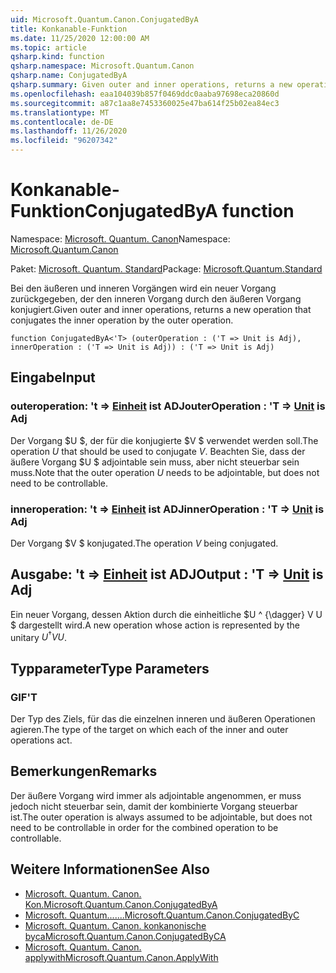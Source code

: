 ```yaml
---
uid: Microsoft.Quantum.Canon.ConjugatedByA
title: Konkanable-Funktion
ms.date: 11/25/2020 12:00:00 AM
ms.topic: article
qsharp.kind: function
qsharp.namespace: Microsoft.Quantum.Canon
qsharp.name: ConjugatedByA
qsharp.summary: Given outer and inner operations, returns a new operation that conjugates the inner operation by the outer operation.
ms.openlocfilehash: eaa104039b857f0469ddc0aaba97698eca20860d
ms.sourcegitcommit: a87c1aa8e7453360025e47ba614f25b02ea84ec3
ms.translationtype: MT
ms.contentlocale: de-DE
ms.lasthandoff: 11/26/2020
ms.locfileid: "96207342"
---
```

# <a name="conjugatedbya-function"></a><span data-ttu-id="c43ab-102">Konkanable-Funktion</span><span class="sxs-lookup"><span data-stu-id="c43ab-102">ConjugatedByA function</span></span>

<span data-ttu-id="c43ab-103">Namespace: [Microsoft. Quantum. Canon](xref:Microsoft.Quantum.Canon)</span><span class="sxs-lookup"><span data-stu-id="c43ab-103">Namespace: [Microsoft.Quantum.Canon](xref:Microsoft.Quantum.Canon)</span></span>

<span data-ttu-id="c43ab-104">Paket: [Microsoft. Quantum. Standard](https://nuget.org/packages/Microsoft.Quantum.Standard)</span><span class="sxs-lookup"><span data-stu-id="c43ab-104">Package: [Microsoft.Quantum.Standard](https://nuget.org/packages/Microsoft.Quantum.Standard)</span></span>


<span data-ttu-id="c43ab-105">Bei den äußeren und inneren Vorgängen wird ein neuer Vorgang zurückgegeben, der den inneren Vorgang durch den äußeren Vorgang konjugiert.</span><span class="sxs-lookup"><span data-stu-id="c43ab-105">Given outer and inner operations, returns a new operation that conjugates the inner operation by the outer operation.</span></span>

```qsharp
function ConjugatedByA<'T> (outerOperation : ('T => Unit is Adj), innerOperation : ('T => Unit is Adj)) : ('T => Unit is Adj)
```


## <a name="input"></a><span data-ttu-id="c43ab-106">Eingabe</span><span class="sxs-lookup"><span data-stu-id="c43ab-106">Input</span></span>

### <a name="outeroperation--t--unit--is-adj"></a><span data-ttu-id="c43ab-107">outeroperation: 't => [Einheit](xref:microsoft.quantum.lang-ref.unit)  ist ADJ</span><span class="sxs-lookup"><span data-stu-id="c43ab-107">outerOperation : 'T => [Unit](xref:microsoft.quantum.lang-ref.unit)  is Adj</span></span>

<span data-ttu-id="c43ab-108">Der Vorgang $U $, der für die konjugierte $V $ verwendet werden soll.</span><span class="sxs-lookup"><span data-stu-id="c43ab-108">The operation $U$ that should be used to conjugate $V$.</span></span> <span data-ttu-id="c43ab-109">Beachten Sie, dass der äußere Vorgang $U $ adjointable sein muss, aber nicht steuerbar sein muss.</span><span class="sxs-lookup"><span data-stu-id="c43ab-109">Note that the outer operation $U$ needs to be adjointable, but does not need to be controllable.</span></span>


### <a name="inneroperation--t--unit--is-adj"></a><span data-ttu-id="c43ab-110">inneroperation: 't => [Einheit](xref:microsoft.quantum.lang-ref.unit)  ist ADJ</span><span class="sxs-lookup"><span data-stu-id="c43ab-110">innerOperation : 'T => [Unit](xref:microsoft.quantum.lang-ref.unit)  is Adj</span></span>

<span data-ttu-id="c43ab-111">Der Vorgang $V $ konjugated.</span><span class="sxs-lookup"><span data-stu-id="c43ab-111">The operation $V$ being conjugated.</span></span>



## <a name="output--t--unit--is-adj"></a><span data-ttu-id="c43ab-112">Ausgabe: 't => [Einheit](xref:microsoft.quantum.lang-ref.unit)  ist ADJ</span><span class="sxs-lookup"><span data-stu-id="c43ab-112">Output : 'T => [Unit](xref:microsoft.quantum.lang-ref.unit)  is Adj</span></span>

<span data-ttu-id="c43ab-113">Ein neuer Vorgang, dessen Aktion durch die einheitliche $U ^ {\dagger} V U $ dargestellt wird.</span><span class="sxs-lookup"><span data-stu-id="c43ab-113">A new operation whose action is represented by the unitary $U^{\dagger} V U$.</span></span>

## <a name="type-parameters"></a><span data-ttu-id="c43ab-114">Typparameter</span><span class="sxs-lookup"><span data-stu-id="c43ab-114">Type Parameters</span></span>

### <a name="t"></a><span data-ttu-id="c43ab-115">GIF</span><span class="sxs-lookup"><span data-stu-id="c43ab-115">'T</span></span>

<span data-ttu-id="c43ab-116">Der Typ des Ziels, für das die einzelnen inneren und äußeren Operationen agieren.</span><span class="sxs-lookup"><span data-stu-id="c43ab-116">The type of the target on which each of the inner and outer operations act.</span></span>

## <a name="remarks"></a><span data-ttu-id="c43ab-117">Bemerkungen</span><span class="sxs-lookup"><span data-stu-id="c43ab-117">Remarks</span></span>

<span data-ttu-id="c43ab-118">Der äußere Vorgang wird immer als adjointable angenommen, er muss jedoch nicht steuerbar sein, damit der kombinierte Vorgang steuerbar ist.</span><span class="sxs-lookup"><span data-stu-id="c43ab-118">The outer operation is always assumed to be adjointable, but does not need to be controllable in order for the combined operation to be controllable.</span></span>

## <a name="see-also"></a><span data-ttu-id="c43ab-119">Weitere Informationen</span><span class="sxs-lookup"><span data-stu-id="c43ab-119">See Also</span></span>

- [<span data-ttu-id="c43ab-120">Microsoft. Quantum. Canon. Kon.</span><span class="sxs-lookup"><span data-stu-id="c43ab-120">Microsoft.Quantum.Canon.ConjugatedByA</span></span>](xref:Microsoft.Quantum.Canon.ConjugatedByA)
- [<span data-ttu-id="c43ab-121">Microsoft. Quantum.......</span><span class="sxs-lookup"><span data-stu-id="c43ab-121">Microsoft.Quantum.Canon.ConjugatedByC</span></span>](xref:Microsoft.Quantum.Canon.ConjugatedByC)
- [<span data-ttu-id="c43ab-122">Microsoft. Quantum. Canon. konkanonische byca</span><span class="sxs-lookup"><span data-stu-id="c43ab-122">Microsoft.Quantum.Canon.ConjugatedByCA</span></span>](xref:Microsoft.Quantum.Canon.ConjugatedByCA)
- [<span data-ttu-id="c43ab-123">Microsoft. Quantum. Canon. applywith</span><span class="sxs-lookup"><span data-stu-id="c43ab-123">Microsoft.Quantum.Canon.ApplyWith</span></span>](xref:Microsoft.Quantum.Canon.ApplyWith)